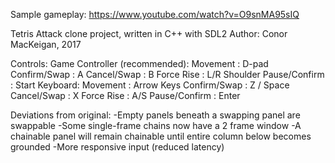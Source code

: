 Sample gameplay: https://www.youtube.com/watch?v=O9snMA95sIQ

Tetris Attack clone project, written in C++ with SDL2
Author: Conor MacKeigan, 2017

Controls:
Game Controller (recommended):
	Movement      : D-pad 
	Confirm/Swap  : A
	Cancel/Swap   : B
	Force Rise    : L/R Shoulder
	Pause/Confirm : Start
Keyboard:
	Movement      : Arrow Keys
	Confirm/Swap  : Z / Space
	Cancel/Swap   : X
	Force Rise    : A/S
	Pause/Confirm : Enter


Deviations from original:
-Empty panels beneath a swapping panel are swappable
-Some single-frame chains now have a 2 frame window
-A chainable panel will remain chainable until entire column below becomes grounded
-More responsive input (reduced latency)